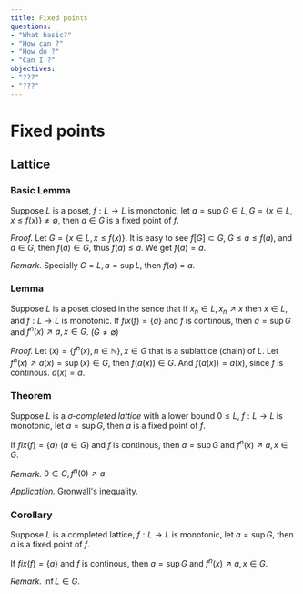 ```yaml
---
title: Fixed points
questions:
- "What basic?"
- "How can ?"
- "How do ?"
- "Can I ?"
objectives:
- "???"
- "???"
---
```


# Fixed points

## Lattice

### Basic Lemma
Suppose $L$ is a poset, $f:L\to L$ is monotonic, let $a=\sup G\in L,G=\{x\in L, x\leq f(x)\}\neq\emptyset$, then $a\in G$ is a fixed point of $f$.

*Proof.*
Let $G=\{x\in L, x\leq f(x)\}$. It is easy to see $f[G]\subset G$, $G\leq a\leq f(a)$, and $a\in G$, then $f(a)\in G$, thus $f(a)\leq a$. We get $f(a)=a$.

*Remark.* Specially $G=L, a=\sup L$, then $f(a)=a$.

### Lemma
Suppose $L$ is a poset closed in the sence that if $x_n\in L,x_n\nearrow x$ then $x\in L$, and $f:L\to L$ is monotonic. If $fix(f)=\{a\}$ and $f$ is continous, then $a=\sup G$ and $f^n(x)\nearrow a, x\in G$. ($G\neq\emptyset$)

*Proof.*
Let $(x)=\{f^n(x),n\in\mathbb{N}\},x\in G$ that is a sublattice (chain) of $L$. Let $f^n(x)\nearrow a(x)=\sup(x)\in G$, then $f(a(x))\in G$. And $f(a(x))=a(x)$, since $f$ is continous. $a(x)=a$.


### Theorem
Suppose $L$ is a *$\sigma$-completed lattice* with a lower bound $0\leq L$, $f:L\to L$ is monotonic, let $a=\sup G$, then $a$ is a fixed point of $f$. 

If $fix(f)=\{a\}$ ($a\in G$) and $f$ is continous, then $a=\sup G$ and $f^n(x)\nearrow a, x\in G$.

*Remark.* $0\in G, f^n(0)\nearrow a$.

*Application.* Gronwall's inequality.

### Corollary
Suppose $L$ is a completed lattice, $f:L\to L$ is monotonic, let $a=\sup G$, then $a$ is a fixed point of $f$. 

If $fix(f)=\{a\}$ and $f$ is continous, then $a=\sup G$ and $f^n(x)\nearrow a, x\in G$.

*Remark.* $\inf L\in G$.
